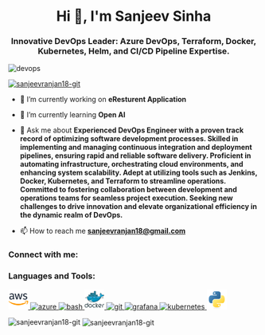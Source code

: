 <h1 align="center">Hi 👋, I'm Sanjeev Sinha</h1>
<h3 align="center">Innovative DevOps Leader: Azure DevOps, Terraform, Docker, Kubernetes, Helm, and CI/CD Pipeline Expertise.</h3>

<image align="cnnter" alt="devops" width="600" src="https://proeffico.com/wp-content/uploads/2023/10/devOps-cloud-native-2.gif">

<p align="left"> <a href="https://github.com/ryo-ma/github-profile-trophy"><img src="https://github-profile-trophy.vercel.app/?username=sanjeevranjan18-git" alt="sanjeevranjan18-git" /></a> </p>

- 🔭 I’m currently working on **eResturent Application**

- 🌱 I’m currently learning **Open AI**

- 💬 Ask me about **Experienced DevOps Engineer with a proven track record of optimizing software development processes. Skilled in implementing and managing continuous integration and deployment pipelines, ensuring rapid and reliable software delivery. Proficient in automating infrastructure, orchestrating cloud environments, and enhancing system scalability. Adept at utilizing tools such as Jenkins, Docker, Kubernetes, and Terraform to streamline operations. Committed to fostering collaboration between development and operations teams for seamless project execution. Seeking new challenges to drive innovation and elevate organizational efficiency in the dynamic realm of DevOps.**

- 📫 How to reach me **sanjeevranjan18@gmail.com**

<h3 align="left">Connect with me:</h3>
<p align="left">
</p>

<h3 align="left">Languages and Tools:</h3>
<p align="left"> <a href="https://aws.amazon.com" target="_blank" rel="noreferrer"> <img src="https://raw.githubusercontent.com/devicons/devicon/master/icons/amazonwebservices/amazonwebservices-original-wordmark.svg" alt="aws" width="40" height="40"/> </a> <a href="https://azure.microsoft.com/en-in/" target="_blank" rel="noreferrer"> <img src="https://www.vectorlogo.zone/logos/microsoft_azure/microsoft_azure-icon.svg" alt="azure" width="40" height="40"/> </a> <a href="https://www.gnu.org/software/bash/" target="_blank" rel="noreferrer"> <img src="https://www.vectorlogo.zone/logos/gnu_bash/gnu_bash-icon.svg" alt="bash" width="40" height="40"/> </a> <a href="https://www.docker.com/" target="_blank" rel="noreferrer"> <img src="https://raw.githubusercontent.com/devicons/devicon/master/icons/docker/docker-original-wordmark.svg" alt="docker" width="40" height="40"/> </a> <a href="https://git-scm.com/" target="_blank" rel="noreferrer"> <img src="https://www.vectorlogo.zone/logos/git-scm/git-scm-icon.svg" alt="git" width="40" height="40"/> </a> <a href="https://grafana.com" target="_blank" rel="noreferrer"> <img src="https://www.vectorlogo.zone/logos/grafana/grafana-icon.svg" alt="grafana" width="40" height="40"/> </a> <a href="https://kubernetes.io" target="_blank" rel="noreferrer"> <img src="https://www.vectorlogo.zone/logos/kubernetes/kubernetes-icon.svg" alt="kubernetes" width="40" height="40"/> </a> <a href="https://www.python.org" target="_blank" rel="noreferrer"> <img src="https://raw.githubusercontent.com/devicons/devicon/master/icons/python/python-original.svg" alt="python" width="40" height="40"/> </a> </p>

<p><img align="left" src="https://github-readme-stats.vercel.app/api/top-langs?username=sanjeevranjan18-git&show_icons=true&locale=en&layout=compact" alt="sanjeevranjan18-git" /></p>

<p>&nbsp;<img align="center" src="https://github-readme-stats.vercel.app/api?username=sanjeevranjan18-git&show_icons=true&locale=en" alt="sanjeevranjan18-git" /></p>
